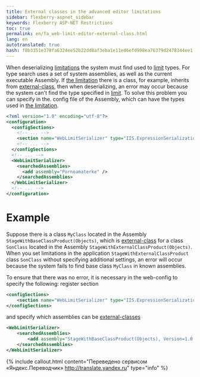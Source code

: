 ```yaml
--- 
title: External classes in the advanced editor limitations 
sidebar: flexberry-aspnet_sidebar 
keywords: Flexberry ASP-NET Restrictions 
toc: true 
permalink: en/fa_web-limit-editor-external-class.html 
lang: en 
autotranslated: true 
hash: f8b3351e378fa6324ee52b22dd8af3eba1e11ed6efd998ea76379d2478344ee1 
--- 
```


When deserializing [limitations](fa_advanced-limit-editor.html) the system must find used to [limit](fa_advanced-limit-editor.html) types. For type search uses a set of system assemblies, as well as the current executable Assembly. If [the limitation](fa_advanced-limit-editor.html) there is a class, for example, inherits from [external-class](fd_external-classes.html), then when deserializing, an error may occur because the system can't find the type specified in [limit](fa_advanced-limit-editor.html). To solve this problem you can specify in the. config file of the Assembly, which can have the types used in [the limitation](fa_advanced-limit-editor.html). 

```xml
<?xml version="1.0" encoding="utf-8"?>
<configuration>
  <configSections>
	<!-- ... -->
    <section name="WebLimitSerializer" type="IIS.ExpressionSerialization.Configuration.WebLimitSerializer, IIS.ExpressionSerialization" />
	<!-- ... -->
  </configSections>
  <!-- ... -->
  <WebLimitSerializer>
    <searchedAssemblies>
      <add assembly="Pornoamaterke" />
    </searchedAssemblies>
  </WebLimitSerializer>
  <!-- ... -->
</configuration>
``` 

# Example 

Suppose there is a class `MyClass` located in the Assembly `StageWithBaseClassProduct(Objects)`, which is [external-class](fd_external-classes.html) for a class `SonClass` located in the Assembly `StageWithExternalClassProduct(Objects)`. When you set limitations in the application `StageWithExternalClassProduct` class `SonClass` without specifying additional settings, an error will occur because the system fails to find base class `MyClass` in known assemblies. 

To ensure that there was no error, it is necessary in the web-config to specify the following: register section 

```xml
<configSections>
    <section name="WebLimitSerializer" type="IIS.ExpressionSerialization.Configuration.WebLimitSerializer, IIS.ExpressionSerialization" />
</configSections>
``` 

and specify which assemblies can be [external-classes](fd_external-classes.html) 

```xml
<WebLimitSerializer>
	<searchedAssemblies>
		<add assembly="StageWithBaseClassProduct(Objects), Version=1.0.0.1, Culture=neutral, PublicKeyToken=null" />
	</searchedAssemblies>
</WebLimitSerializer>
``` 



{% include callout.html content="Переведено сервисом «Яндекс.Переводчик» <http://translate.yandex.ru>" type="info" %}